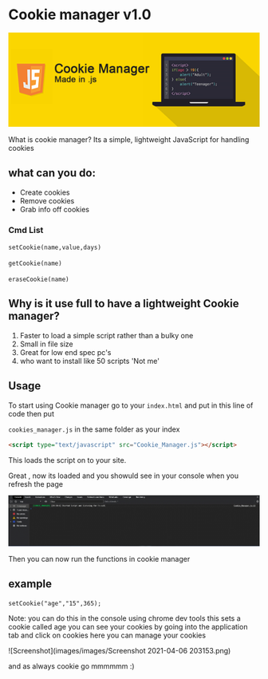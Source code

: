 # Cookie manager v1.0
![Screenshot](images/banner.png)

What is  cookie manager? Its a simple, lightweight JavaScript for handling cookies

## what can you do:

- Create cookies
- Remove cookies
- Grab info off cookies

### Cmd List
```
setCookie(name,value,days)
 
getCookie(name)

eraseCookie(name)
```

## Why is it use full to have a lightweight Cookie manager?

1) Faster to load a simple script rather than a bulky one 
2) Small in file size 
3) Great for low end spec pc's
4) who want to install like 50 scripts 'Not me'
## Usage

To start using Cookie manager go to your `index.html` and put in this line of code then put 

`cookies_manager.js` in the same folder as your index

````html
<script type="text/javascript" src="Cookie_Manager.js"></script>
````

This loads the script on to your site.

Great , now its loaded and you showuld see in your console when you refresh the page

![Screenshot](images/console.png)

Then you can now run the functions in cookie manager

## example

```
setCookie("age","15",365);
```
Note: you can do this in the console using chrome dev tools
this sets a cookie called age you can see your cookies by going into the application tab and click on cookies here you can manage your cookies

![Screenshot](images/images/Screenshot 2021-04-06 203153.png)


and as always cookie go mmmmmm :)
